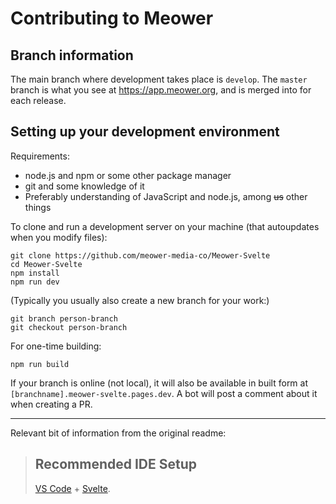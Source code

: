 # Contributing to Meower

## Branch information

The main branch where development takes place is `develop`. The `master` branch is what you see at https://app.meower.org, and is merged into for each release.

## Setting up your development environment

Requirements:

-   node.js and npm or some other package manager
-   git and some knowledge of it
-   Preferably understanding of JavaScript and node.js, among ~~us~~ other things

To clone and run a development server on your machine (that autoupdates when you modify files):

```
git clone https://github.com/meower-media-co/Meower-Svelte
cd Meower-Svelte
npm install
npm run dev
```

(Typically you usually also create a new branch for your work:)

```
git branch person-branch
git checkout person-branch
```

For one-time building:

```
npm run build
```

If your branch is online (not local), it will also be available in built form at `[branchname].meower-svelte.pages.dev`. A bot will post a comment about it when creating a PR.

---

Relevant bit of information from the original readme:

> ## Recommended IDE Setup
>
> [VS Code](https://code.visualstudio.com/) + [Svelte](https://marketplace.visualstudio.com/items?itemName=svelte.svelte-vscode).
